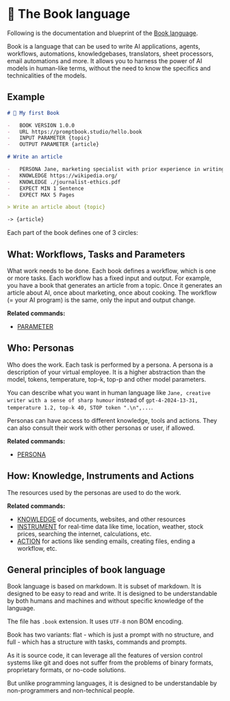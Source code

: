 # 💙 The Book language

<!-- Nonce: 1 -->

Following is the documentation and blueprint of the [Book language](https://github.com/webgptorg/book).

Book is a language that can be used to write AI applications, agents, workflows, automations, knowledgebases, translators, sheet processors, email automations and more. It allows you to harness the power of AI models in human-like terms, without the need to know the specifics and technicalities of the models.

## Example

```markdown
# 🌟 My first Book

-   BOOK VERSION 1.0.0
-   URL https://promptbook.studio/hello.book
-   INPUT PARAMETER {topic}
-   OUTPUT PARAMETER {article}

# Write an article

-   PERSONA Jane, marketing specialist with prior experience in writing articles about technology and artificial intelligence
-   KNOWLEDGE https://wikipedia.org/
-   KNOWLEDGE ./journalist-ethics.pdf
-   EXPECT MIN 1 Sentence
-   EXPECT MAX 5 Pages

> Write an article about {topic}

-> {article}
```

Each part of the book defines one of 3 circles:

## **What:** Workflows, Tasks and Parameters

What work needs to be done. Each book defines a workflow, which is one or more tasks. Each workflow has a fixed input and output. For example, you have a book that generates an article from a topic. Once it generates an article about AI, once about marketing, once about cooking. The workflow (= your AI program) is the same, only the input and output change.

**Related commands:**

-   [PARAMETER](https://github.com/webgptorg/promptbook/blob/main/documents/commands/PARAMETER.md)

## **Who:** Personas

Who does the work. Each task is performed by a persona. A persona is a description of your virtual employee. It is a higher abstraction than the model, tokens, temperature, top-k, top-p and other model parameters.

You can describe what you want in human language like `Jane, creative writer with a sense of sharp humour` instead of `gpt-4-2024-13-31, temperature 1.2, top-k 40, STOP token ".\n",...`.

Personas can have access to different knowledge, tools and actions. They can also consult their work with other personas or user, if allowed.

**Related commands:**

-   [PERSONA](https://github.com/webgptorg/promptbook/blob/main/documents/commands/PERSONA.md)

<!--
<- Note: Not mentioning MODEL command, as it is low-level and not recommended to use directly
-->

## **How:** Knowledge, Instruments and Actions

The resources used by the personas are used to do the work.

**Related commands:**

-   [KNOWLEDGE](https://github.com/webgptorg/promptbook/blob/main/documents/commands/KNOWLEDGE.md) of documents, websites, and other resources
-   [INSTRUMENT](https://github.com/webgptorg/promptbook/blob/main/documents/commands/INSTRUMENT.md) for real-time data like time, location, weather, stock prices, searching the internet, calculations, etc.
-   [ACTION](https://github.com/webgptorg/promptbook/blob/main/documents/commands/ACTION.md) for actions like sending emails, creating files, ending a workflow, etc.

## General principles of book language

Book language is based on markdown. It is subset of markdown. It is designed to be easy to read and write. It is designed to be understandable by both humans and machines and without specific knowledge of the language.

The file has `.book` extension. It uses `UTF-8` non BOM encoding.

Book has two variants: flat - which is just a prompt with no structure, and full - which has a structure with tasks, commands and prompts.

As it is source code, it can leverage all the features of version control systems like git and does not suffer from the problems of binary formats, proprietary formats, or no-code solutions.

But unlike programming languages, it is designed to be understandable by non-programmers and non-technical people.

<!--
## 🏛 Organization

Organization groups together workflows, workforce, knowledge, instruments, and actions into one package. Entities in one organization can share resources _(i.e. import workflows, teams, personas, knowledge, instruments and actions from each other)_.

Each organization has a unique URL; for example, `https://promptbook.studio/my-cool-project/`.

## 🏗 Workflow

A workflow represents a piece of work that has specific input and output.

Private workflows can be imported within the organization, while public workflows can be imported inside the organization or used everywhere through their unique URLs. Each workflow has a unique URL; for example, `https://promptbook.studio/my-cool-project/workflows/generate-website`.

As a programmer, you can imagine a workflow as an async function that can be used inside your code. It exposes an interface with a record of input and output parameters but hides the internal implementation.

You can use workflows in other workflows, use it in classic programming languages as async functions that can be called, [run workflow in CLI](https://github.com/webgptorg/hello-world), or use Promptbook Studio to **create instant miniapps**.

### Task

A task is one step in a workflow. Each task is divided into two parts: the actual task job and a check that the result of the job is correct.

Each task can use results from previous tasks. Tasks in a workflow form a directed acyclic graph.

#### Task job

A task job is the actual work that needs to be done. It can be:

-   **Asking a persona** to do a job; this is a higher abstraction of the calling model
-   **Asking the user** to do a job
-   **Searching the knowledge base** for information
-   **Using an action** to perform external work and get the result
-   **Using an instrument**, for example, a calculator
-   **A simple template** to concatenate parameters to a hardcoded template
-   **Script execution** to run custom code _(Python/JavaScript/TypeScript/...)_
-   **Calling a model** directly to perform a job, bypassing the organization's workforce—for example, calling GPT's Assistant

#### Task check

After the task job is done, the result can be checked to see if it is correct. If it is not correct, the task is repeated a certain number of times.

**You can expect:**

-   **Result** is in the expected format; for example, an available domain name
-   **Result** is in the expected range; for example, **between 1 sentence and 2 paragraphs**
-   **Adversarial check** by another persona to approve the result

## 🏋️‍♂️ Workforce

The workforce is an abstraction above LLM models, tokens, temperature, top-k, top-p, and other model parameters. You can describe what you desire in human language like `Jane, creative writer with a sense of sharp humor` instead of `gpt-4-2024-13-31, temperature 1.2, top-k 40, STOP token ".\n",...`.

### Persona

A persona is the basic unit of the workforce. It is defined by its description; for example, `Jane, creative writer with a sense of sharp humor`.

This persona description is used to select the best model and parameters for the job. If the persona has conflicting requirements, Promptbook will try to find the best compromise or even combine multiple models to achieve the best result.

> For example, `Josh, lawyer with perfect language and logic capabilities and a strong sense of privacy` is not possible to achieve with one model. Big models like `GPT-4` or `Claude-3.5` are great for language and logic, but they send data to the cloud. On the other hand, `LLAMA-3` is great for privacy but not as strong in language and logic. Therefore, Promptbook will create an ad-hoc meta-model using `LLAMA-3` to strip all data, `GPT-4` for language and logic, and then back to `LLAMA-3` to reintroduce sensitive data.

Each persona can have access to different knowledge, instruments, and actions.

### Team

A team groups personas together. A team can also group other teams to form a complex responsibility hierarchy. Each team can have access to different knowledge, instruments, and actions.

### Role

A role is an ad-hoc modification of a persona. A role can be defined for a specific task; for example, `Jane (email writer)`. Roles have access to the same knowledge, instruments, and actions as their parent persona.

## 💡 Knowledge

Knowledge is external information that is used in task jobs. Knowledge can be:

-   `Explicit` as a text directly in the workflow, team, or persona
-   `File` which is referenced from the workflow, team, or persona
    We support various file types like `pdf`, `docx`, `txt`, `md`, `odt`, `doc`, `rtf`, and it's possible to easily add support for other file types. The file is parsed and stored in the knowledge base
-   `Website` which is referenced from the workflow, team, or persona
    The website is scraped and stored in the knowledge base

### Knowledge piece

A knowledge piece is the smallest unit of knowledge that makes sense on its own. Every type of knowledge—explicit text, file, or website—is parsed/scraped and divided into knowledge pieces. These pieces are indexed, put into the knowledge base, and can be used in task jobs via techniques like retrieval-augmented generation.

## 🛠 Instruments

Instruments are external information that cannot be pre-scraped and need to be fetched at the moment of the task job. For example:

-   Current **Time and date**
-   User's **Location**
-   **Searching** the internet
-   Computing some **mathematical expression**
-   **Weather** in some location
-   **Stock price** of some company
-   Availability of some **Domain name**
-   Calling a **GET** endpoint of an API

This is an abstraction above function calling and API calling in models.

## ☎ Actions

Actions are similar to instruments but can change the state of the world. For example:

-   **Sending email**
-   **Creating a file**
-   **Ending a workflow**
-   Calling a **POST** endpoint of an API

<!-- GRM 2024-11 -->
